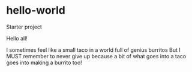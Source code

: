 # hello-world
Starter project

Hello all!

I sometimes feel like a small taco in a world full of genius burritos
But I MUST remember to never give up because a bit of what goes into a taco goes into making a burrito too!
